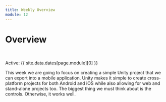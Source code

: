 ```yaml
---
title: Weekly Overview
module: 12
---
```


# Overview


<br />


Active: {{ site.data.dates[page.module][0] }}

<!--<iframe width="560" height="315" src="https://www.youtube.com/embed/7MeuHO_Zz44" frameborder="0" allow="accelerometer; autoplay; encrypted-media; gyroscope; picture-in-picture" allowfullscreen></iframe>-->

This week we are going to focus on creating a simple Unity project that we can export  into a mobile application.  Unity makes it simple to create cross-platform projects for both Android and iOS while also allowing for web and stand-alone projects too.  The biggest thing we must think about is the controls.  Otherwise, it works well.